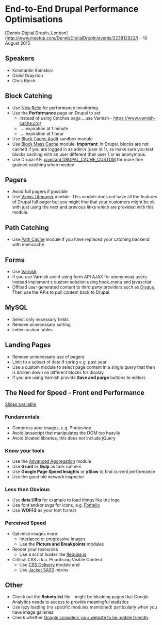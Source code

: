 # End-to-End Drupal Performance Optimisations

[Dennis Digital DropIn, London] (http://www.meetup.com/DennisDigitalDropIn/events/223812922/) - 10 August 2015

## Speakers
* Konstantin Kamskov
* David Grayston
* Chris Kinch

## Block Catching
* Use [New Relic](https://newrelic.com) for performance monitoring
* Use the **Performance** page on Drupal to set
  * Instead of using Catches page....use Varnish - https://www.varnish-cache.org/
  * .... expiration at 1 minute
  * .... expiration at 1 hour
* Use [Block Cache Audit](https://www.drupal.org/sandbox/PeterC/1836684) sandbox module
* Use [Block Mass Cache](https://www.drupal.org/project/blocks_mass_cache) module. **Important**: In Drupal, blocks are not cached if you are logged in as admin (user id 1), so make sure you test blocks caching with an user different than user 1 or as anonymous.
* Use Drupal API [constant DRUPAL_CACHE_CUSTOM](https://www.drupal.org/project/blocks_mass_cache) for more fine grained catching when needed

## Pagers
* Avoid full pagers if possible
* Use [Views Litepager](https://www.drupal.org/project/views_litepager) module. This module does not have all the features of Drupal full pager but you might find that your customers might be ok with just using the next and previous links which are provided with this module.

## Path Catching
* Use [Path Cache](https://www.drupal.org/project/views_litepager) module if you have replaced your catching backend with memcache

## Forms
* Use [Varnish](https://www.varnish-cache.org/)
* If you use Varnish avoid using form API AJAX for anonymous users. Instead implement a custom solution using hook_menu and javascript
* Offload user generated content to third party providers such as [Disqus](https://disqus.com). Then use the APIs to pull content back to Drupal.

## MySQL
* Select only necessary fields
* Remove unnecessary sorting
* Index custom tables

## Landing Pages
* Remove unnecessary use of pagers
* Limit to a subset of data if soring e.g. past year
* Use a custom module to select page content in a single query that then is broken down on different blocks for display
* If you are using Varnish provide **Save and purge** buttons to editors

## The Need for Speed - Front end Performance
[Slides available](http://slides.com/chriskinch/perf-op#/)

### Fundamentals
* Compress your images, e.g. Photoshop
* Avoid javascript that manipulates the DOM too heavily
* Avoid bloated libraries, this does not include jQuery

### Know your tools
* Use the [Advanced Aggregation](https://www.drupal.org/project/advagg) module
* Use **Grunt** or **Gulp** as task runners
* Use **Google Page Speed Insights** or **ySlow** to find current performance
* Use the good old network inspector

### Less then Obvious
* Use **data URIs** for example to load things like the logo
* Use font and/or svgs for icons, e.g. [Fontello](http://fontello.com)
* Use **WOFF2** as your font format

### Perceived Speed
* Optimise images more:
  * Interlaced or progressive images
  * Use the **Picture and Breakpoints** modules
* Render your resources
  * Use a script loader like [Require.js](http://requirejs.org)
* Critical CSS a.k.a. Prioritising Visible Content
  * Use [CSS Delivery](https://www.drupal.org/project/css_delivery) module and
  * Use [Jacket SASS](https://github.com/at-import/jacket) mixins

## Other
* Check out the **Robots.txt** file - might be blocking pages that Google Analytics needs to access to provide meaningful statistics
* Use lazy loading (no specific modules mentioned) particularly when you have image galleries
* Check whether [Google considers your website to be mobile friendly](https://www.google.co.uk/webmasters/tools/mobile-friendly)

